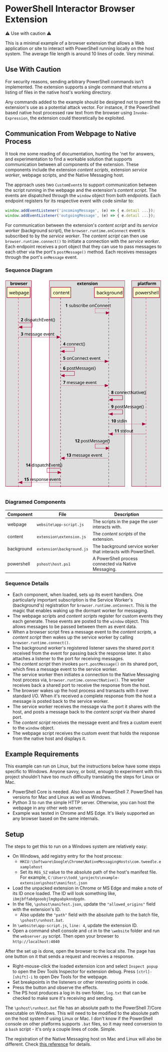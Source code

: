  # PowerShell Interactor Browser Extension
 
 ⚠️ Use with caution ⚠️
 
This is a minimal example of a browser extension that allows a Web application
or site to interact with PowerShell running locally on the host system. The 
average file length is around 10 lines of code. Very minimal.

## Use With Caution

For security reasons, sending arbitrary PowerShell commands isn't implemented. 
The extension supports a single command that returns a listing of files in the 
native host's working directory.

Any commands added to the example should be designed not to permit the 
extension's use as a potential attack vector. For instance, if the PowerShell
based native host processed raw text from the browser using `Invoke-Expression`, 
the extension could theoretically be exploited.

## Communication From Webpage to Native Process

It took me some reading of documentation, hunting the 'net for answers, and 
experimentation to find a workable solution that supports communication between 
all components of the extension. These components include the extension *content
scripts*, extension *service worker*, webpage scripts, and the Native Messaging
host.

The approach uses two `CustomEvent`s to support communication between the 
script running in the webpage and the extension's *content script*. The events
are dispatched through the `window` object from both endpoints. Each endpoint 
registers for its respective event with code similar to:

```javascript
window.addEventListener('incomingMessage', (e) => { e.detail ...});
window.addEventListener('outgoingMessage', (e) => { e.detail ...});
```

For communication between the extension's *content script* and its *service 
worker* (background script), the `browser.runtime.onConnect` event is subscribed
to by the *service worker*. The *content script* can then use 
`browser.runtime.connect()` to initiate a connection with the *service worker*.
Each endpoint receives a port object that they can use to pass messages to each 
other via the port's `postMessage()` method. Each receives messages through 
the port's `onMessage` event.

### Sequence Diagram

![Component Communication](./out/sequence/communication.svg)

### Diagramed Components
|Component|File|Description|
|---------|----|-----------|
|webpage  |`website\app-script.js`|The scripts in the page the user interacts with.|
|content  |`extension\extension.js`|The *content scripts* of the extension.|
|background|`extension\background.js`|The background service worker that interacts with PowerShell.|
|powershell|`pshost\host.ps1`|A PowerShell process connected via Native Messaging.|

### Sequence Details

* Each component, when loaded, sets up its event handlers. One particularly
  important subscription is the Service Worker's (background's) registration
  for `browser.runtime.onConnect`. This is the magic that enables waking up the
  dormant worker for messaging.
* The webpage scripts and *content scripts* register for custom events they
  each generate. These events are posted to the `window` object. This allows
  messages to be passed between them as event data.
* When a browser script fires a message event to the *content scripts*, a
  *content script* then wakes up the service worker by calling 
  `browser.runtime.connect()`.
* The background worker's registered listener saves the shared *port* it 
  received from the event for passing back the response later. It also attaches
  a listener to the port for receiving messages.
* The *content script* then invokes `port.postMessage()` on its shared port,
  which fires a message event to the service worker.
* The service worker then initiates a connection to the Native Messaging host
  process via, `browser.runtime.connectNative()`. The worker receives back a
  shared port to receive the response from the host.
* The browser wakes up the host process and transacts with it over standard I/O.
  When it's received a complete response from the host a message is posted back
  to the service worker.
* The service worker receives the message via the port it shares with the host,
  and posts a message back to the *content script* via their shared port.
* The *content script* receives the message event and fires a custom event
  to the `window` object.
* The webpage script receives the custom event that holds the response from the
  native host and displays it.

## Example Requirements

This example can run on Linux, but the instructions below have some steps
specific to Windows. Anyone savvy, or bold, enough to experiment with this 
project shouldn't have too much difficulty translating the steps for Linux or
Mac.
* PowerShell Core is needed. Also known as PowerShell 7. PowerShell has versions
  for Mac and Linux as well as Windows.
* Python 3 to run the simple HTTP server. Otherwise, you can host the webpage
  in any other web server.
* Example was tested in Chrome and MS Edge. It's likely supported an any 
  browser based on the same internals.

## Setup

The steps to get this to run on a Windows system are relatively easy:

* On Windows, add registry entry for the host process:
  * `HKCU:\Software\Google\Chrome\NativeMessagingHosts\com.tweedle.examplehost`
  * Set its `REG_SZ` value to the absolute path of the host's manifest file.
    For example, 
    `C:\Users\todd_\projects\example-extension\pshost\manifest.json` 
* Load the unpacked extension in Chrome or MS Edge and make a note of its ID 
  once loaded. The ID will look something like, 
  `ibmjbffabdgooobjlmgbpabpknndpgdn`.
* In the file, `\pshost\manifest.json`, update the `"allowed_origins"` field
  with the extension's ID.
  * Also update the `"path"` field with the absolute path to the batch file,
    `\pshost\runhost.bat`.
* In `\website\app-script.js`, `line: 4`, update the extension ID.
* Open a command shell console and `cd` in to the `\website` folder and run
  the `webserver.py` script. Then open your browser to `http://localhost:4040`

After the set up is done, open the browser to the local site. The page has one
button on it that sends a request and recevies a response.

* Right-mouse-click the loaded extension icon and select `Inspect popup` to open
  the Dev Tools Inspector for extension debug. Press `[ctrl]-[shift]-i` to open
  Dev Tools for the webpage.
* Set breakpoints in the listeners or other interesting points in code.
* Press the button and observe the effects.
* The PS host produces a log in its own folder, `log.txt` that can be checked to
  make sure it's receiving and sending.

The `\pshost\runhost.bat` file has an absolute path to the PowerShell 7/Core
executable on Windows. This will need to be modified to the absolute path
on the host system if using Linux or Mac. I don't know if the PowerShell 
console on other platforms supports `.bat` files, so it may need conversion 
to a `bash` script - it's only a couple lines of code. Simple.

The registration of the Native Messaging host on Mac and Linux will also be
different. Check [this reference](https://developer.chrome.com/docs/apps/nativeMessaging/#native-messaging-host-location) for details.

